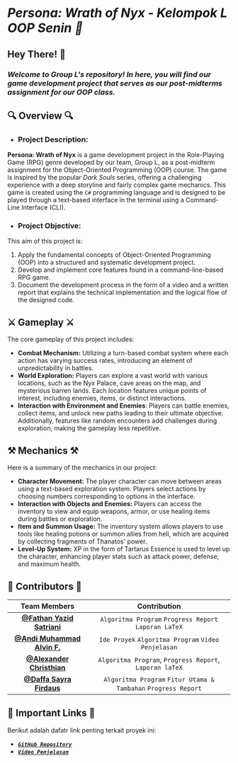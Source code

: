 # ***Persona: Wrath of Nyx - Kelompok L OOP Senin 📌***

## **Hey There! 👋**

### ***Welcome to Group L's repository! In here, you will find our game development project that serves as our post-midterms assignment for our OOP class.***

## **🔍 Overview 🔍**
- ### Project Description:
**Persona: Wrath of Nyx** is a game development project in the Role-Playing Game (RPG) genre developed by our team, Group L, as a post-midterm assignment for the Object-Oriented Programming (OOP) course. The game is inspired by the popular *Dark Souls* series, offering a challenging experience with a deep storyline and fairly complex game mechanics. This game is created using the `C#` programming language and is designed to be played through a text-based interface in the terminal using a Command-Line Interface (CLI).
- ### Project Objective:
This aim of this project is:
1. Apply the fundamental concepts of Object-Oriented Programming (OOP) into a structured and systematic development project.
2. Develop and implement core features found in a command-line-based RPG game.
3. Document the development process in the form of a video and a written report that explains the technical implementation and the logical flow of the designed code.

## **⚔️ Gameplay ⚔️**
The core gameplay of this project includes:
- **Combat Mechanism:** Utilizing a turn-based combat system where each action has varying success rates, introducing an element of unpredictability in battles.
- **World Exploration:** Players can explore a vast world with various locations, such as the Nyx Palace, cave areas on the map, and mysterious barren lands. Each location features unique points of interest, including enemies, items, or distinct interactions.
- **Interaction with Environment and Enemies**: Players can battle enemies, collect items, and unlock new paths leading to their ultimate objective. Additionally, features like random encounters add challenges during exploration, making the gameplay less repetitive.

## **⚒️ Mechanics ⚒️**
Here is a summary of the mechanics in our project:
- **Character Movement:** The player character can move between areas using a text-based exploration system. Players select actions by choosing numbers corresponding to options in the interface.
- **Interaction with Objects and Enemies:** Players can access the inventory to view and equip weapons, armor, or use healing items during battles or exploration.
- **Item and Summon Usage:** The inventory system allows players to use tools like healing potions or summon allies from hell, which are acquired by collecting fragments of Thanatos' power.
- **Level-Up System:** XP in the form of Tartarus Essence is used to level up the character, enhancing player stats such as attack power, defense, and maximum health.

## **🤝 Contributors 🤝**
| Team Members | Contribution |
| :----------: | :----------: |
| [**@Fathan Yazid Satriani**](https://github.com/IfanFYS)| `Algoritma Program` `Progress Report` `Laporan LaTeX` |
| [**@Andi Muhammad Alvin F.**](https://github.com/vinend)| `Ide Proyek` `Algoritma Program` `Video Penjelasan` |
| [**@Alexander Christhian**](https://github.com/BantalEmak)| `Algoritma Program`, `Progress Report`, `Laporan laTeX` |
| [**@Daffa Sayra Firdaus**](https://github.com/DAFFAsd)| `Algoritma Program` `Fitur Utama & Tambahan` `Progress Report` |

## **🔗 Important Links 🔗**
Berikut adalah dafatr link penting terkait proyek ini:
- [***`GitHub Repository`***](https://github.com/IfanFYS/KelompokL_OOP/tree/main)
- [***`Video Penjelasan`***](https://youtu.be/BeUGBibYhL4)
